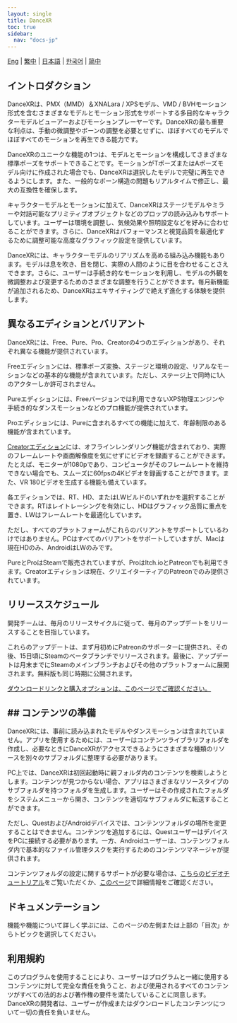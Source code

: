 ```yaml
---
layout: single
title: DanceXR
toc: true
sidebar:
  nav: "docs-jp"
---
```

[Eng](/dancexr/index) | [繁中](/tw/dancexr/index) | [日本語](/jp/dancexr/index) | [한국어](/kr/dancexr/index) | [简中](/zh/dancexr/index)


## イントロダクション

DanceXRは、PMX（MMD）＆XNALara / XPSモデル、VMD / BVHモーション形式を含むさまざまなモデルとモーション形式をサポートする多目的なキャラクターモデルビューアーおよびモーションプレーヤーです。DanceXRの最も重要な利点は、手動の微調整やボーンの調整を必要とせずに、ほぼすべてのモデルでほぼすべてのモーションを再生できる能力です。

DanceXRのユニークな機能の1つは、モデルとモーションを構成してさまざまな標準ポーズをサポートできることです。モーションがTポーズまたはAポーズモデル向けに作成された場合でも、DanceXRは選択したモデルで完璧に再生できるようにします。また、一般的なボーン構造の問題もリアルタイムで修正し、最大の互換性を確保します。

キャラクターモデルとモーションに加えて、DanceXRはステージモデルやミラーや対話可能なプリミティブオブジェクトなどのプロップの読み込みもサポートしています。ユーザーは環境を調整し、気候効果や照明設定などを好みに合わせることができます。さらに、DanceXRはパフォーマンスと視覚品質を最適化するために調整可能な高度なグラフィック設定を提供しています。

DanceXRには、キャラクターモデルのリアリズムを高める組み込み機能もあります。モデルは息を吹き、目を閉じ、実際の人間のように目を合わせることさえできます。さらに、ユーザーは手続き的なモーションを利用し、モデルの外観を微調整および変更するためのさまざまな調整を行うことができます。毎月新機能が追加されるため、DanceXRはエキサイティングで絶えず進化する体験を提供します。


## 異なるエディションとバリアント

DanceXRには、Free、Pure、Pro、Creatorの4つのエディションがあり、それぞれ異なる機能が提供されています。

Freeエディションには、標準ポーズ変換、ステージと環境の設定、リアルなモーションなどの基本的な機能が含まれています。ただし、ステージ上で同時に1人のアクターしか許可されません。

Pureエディションには、Freeバージョンでは利用できないXPS物理エンジンや手続き的なダンスモーションなどのプロ機能が提供されています。

Proエディションには、Pureに含まれるすべての機能に加えて、年齢制限のある機能が含まれています。

[Creatorエディション](/dancexr/creator.md)には、オフラインレンダリング機能が含まれており、実際のフレームレートや画面解像度を気にせずにビデオを録画することができます。たとえば、モニターが1080pであり、コンピュータがそのフレームレートを維持できない場合でも、スムーズに60fpsの4Kビデオを録画することができます。また、VR 180ビデオを生成する機能も備えています。

各エディションでは、RT、HD、またはLWビルドのいずれかを選択することができます。RTはレイトレーシングを有効にし、HDはグラフィック品質に重点を置き、LWはフレームレートを最適化しています。

ただし、すべてのプラットフォームがこれらのバリアントをサポートしているわけではありません。PCはすべてのバリアントをサポートしていますが、Macは現在HDのみ、AndroidはLWのみです。

PureとProはSteamで販売されていますが、ProはItch.ioとPatreonでも利用できます。Creatorエディションは現在、クリエイターティアのPatreonでのみ提供されています。


## リリーススケジュール

開発チームは、毎月のリリースサイクルに従って、毎月のアップデートをリリースすることを目指しています。

これらのアップデートは、まず月初めにPatreonのサポーターに提供され、その後、15日頃にSteamのベータブランチでリリースされます。最後に、アップデートは月末までにSteamのメインブランチおよびその他のプラットフォームに展開されます。無料版も同じ時期に公開されます。

[ダウンロードリンクと購入オプションは、このページでご確認ください。](/dancexr/download.md)
## ## コンテンツの準備

DanceXRには、事前に読み込まれたモデルやダンスモーションは含まれていません。アプリを使用するためには、ユーザーはコンテンツライブラリフォルダを作成し、必要なときにDanceXRがアクセスできるようにさまざまな種類のリソースを別々のサブフォルダに整理する必要があります。

PC上では、DanceXRは初回起動時に親フォルダ内のコンテンツを検索しようとします。コンテンツが見つからない場合、アプリはさまざまなリソースタイプのサブフォルダを持つフォルダを生成します。ユーザーはその作成されたフォルダをシステムメニューから開き、コンテンツを適切なサブフォルダに転送することができます。

ただし、QuestおよびAndroidデバイスでは、コンテンツフォルダの場所を変更することはできません。コンテンツを追加するには、QuestユーザーはデバイスをPCに接続する必要があります。一方、Androidユーザーは、コンテンツフォルダ内で基本的なファイル管理タスクを実行するためのコンテンツマネージャが提供されます。

コンテンツフォルダの設定に関するサポートが必要な場合は、[こちらのビデオチュートリアル](https://www.youtube.com/watch?v=kjzxGEd8SqM&list=PLiOnKm2t3bhLV3HcABEs0xjqgrYcmDQcr&index=3)をご覧いただくか、[このページ](dancexr/preparecontent.md)で詳細情報をご確認ください。


## ドキュメンテーション

機能や機能について詳しく学ぶには、このページの左側または上部の「目次」からトピックを選択してください。


## 利用規約
このプログラムを使用することにより、ユーザーはプログラムと一緒に使用するコンテンツに対して完全な責任を負うこと、および使用されるすべてのコンテンツがすべての法的および著作権の要件を満たしていることに同意します。DanceXRの開発者は、ユーザーが作成またはダウンロードしたコンテンツについて一切の責任を負いません。